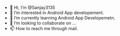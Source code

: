 - 👋 Hi, I’m @Sanjay3135
- 👀 I’m interested in Android App developement.
- 🌱 I’m currently learning Android App Developemetn.
- 💞️ I’m looking to collaborate on ...
- 📫 How to reach me through mail.

<!---
Sanjay3135/Sanjay3135 is a ✨ special ✨ repository because its `README.md` (this file) appears on your GitHub profile.
You can click the Preview link to take a look at your changes.
--->
